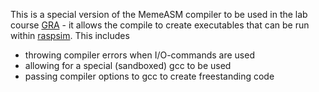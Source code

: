 This is a special version of the MemeASM compiler to be used in the lab course [GRA](https://www.in.tum.de/caps/lehre/ss22/praktika/gra/) - it allows the compile to create executables that can be run within [raspsim](https://github.com/aengelke/raspsim). This includes
- throwing compiler errors when I/O-commands are used
- allowing for a special (sandboxed) gcc to be used
- passing compiler options to gcc to create freestanding code
